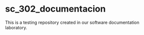 # sc_302_documentacion
This is a testing repository created in our software documentation laboratory.
